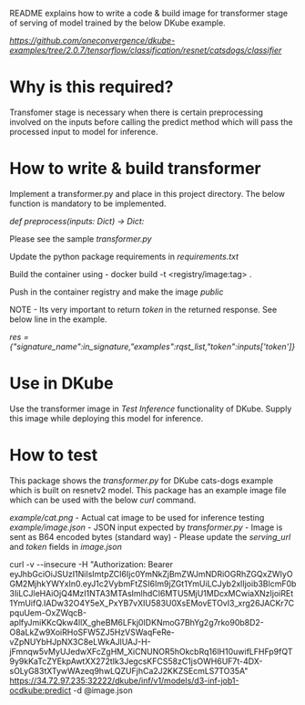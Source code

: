 README explains how to write a code & build image for transformer stage of serving of model trained by the below DKube example.

*https://github.com/oneconvergence/dkube-examples/tree/2.0.7/tensorflow/classification/resnet/catsdogs/classifier*

Why is this required?
====================
Transfomer stage is necessary when there is certain preprocessing involved on the inputs before calling the predict method which will pass the processed input to model for inference.

How to write & build transformer
================================
Implement a transformer.py and place in this project directory.
The below function is mandatory to be implemented.

*def preprocess(inputs: Dict) -> Dict:*

Please see the sample *transformer.py*

Update the python package requirements in *requirements.txt*

Build the container using - docker build -t <registry/image:tag> .

Push in the container registry and make the image *public*

NOTE - Its very important to return *token* in the returned response. See below line in the example.

*res = {"signature_name":in_signature,"examples":rqst_list,"token":inputs['token']}*

Use in DKube
============
Use the transformer image in *Test Inference* functionality of DKube.
Supply this image while deploying this model for inference.


How to test
===========
This package shows the *transformer.py* for DKube cats-dogs example which is built on resnetv2 model.
This package has an example image file which can be used with the below *curl* command.

*example/cat.png* - Actual cat image to be used for inference testing
*example/image.json* - JSON input expected by *transformer.py* - Image is sent as B64 encoded bytes (standard way)
    - Please update the *serving_url* and *token* fields in *image.json*


curl -v --insecure -H "Authorization: Bearer eyJhbGciOiJSUzI1NiIsImtpZCI6Ijc0YmNkZjBmZWJmNDRiOGRhZGQxZWIyOGM2MjhkYWYxIn0.eyJ1c2VybmFtZSI6Im9jZGt1YmUiLCJyb2xlIjoib3BlcmF0b3IiLCJleHAiOjQ4MzI1NTA3MTAsImlhdCI6MTU5MjU1MDcxMCwiaXNzIjoiREt1YmUifQ.IADw32O4Y5eX_PxYB7vXIU583U0XsEMovETOvI3_xrg26JACKr7CpquUem-OxZWqcB-aplfyJmiKKcQkw4llX_gheBM6LFkj0IDKNmoG7BhYg2g7rko90b8D2-O8aLkZw9XoiRHoSFW5ZJ5HzVSWaqFeRe-vZpNUYbHJpNX3C8eLWkAJlUAJ-H-jFmnqw5vMyUJedwXFcZgHM_XiCNUNOR5hOkcbRq16lH10uwifLFHFp9fQT9y9kKaTcZYEkpAwtXX272tIk3JegcsKFCS58zC1jsOWH6UF7t-4DX-sOLyG83tXTywWAzeq9hwLQZUFjhCa2J2KKZSEcmLS7TO35A" https://34.72.97.235:32222/dkube/inf/v1/models/d3-inf-job1-ocdkube:predict -d @image.json
